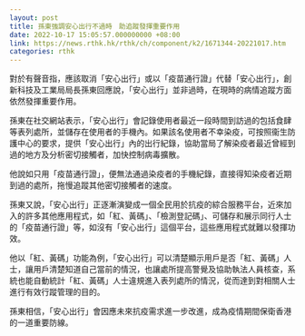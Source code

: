 ```yaml
---
layout: post
title: 孫東強調安心出行不過時　助追蹤發揮重要作用
date: 2022-10-17 15:05:57.000000000 +08:00
link: https://news.rthk.hk/rthk/ch/component/k2/1671344-20221017.htm
categories: rthk
---
```


對於有聲音指，應該取消「安心出行」或以「疫苗通行證」代替「安心出行」，創新科技及工業局局長孫東回應說，「安心出行」並非過時，在現時的病情追蹤方面依然發揮重要作用。

孫東在社交網站表示，「安心出行」會記錄使用者最近一段時間到訪過的包括食肆等表列處所，並儲存在使用者的手機內。如果該名使用者不幸染疫，可按照衞生防護中心的要求，提供「安心出行」內的出行紀錄，協助當局了解染疫者最近曾經到過的地方及分析密切接觸者，加快控制病毒擴散。

他說如只用「疫苗通行證」，便無法通過染疫者的手機紀錄，直接得知染疫者近期到過的處所，拖慢追蹤其他密切接觸者的速度。

孫東又說，「安心出行」正逐漸演變成一個全民用於抗疫的綜合服務平台，近來加入的許多其他應用程式，如「紅、黃碼」、「檢測登記碼」、可儲存和展示同行人士的「疫苗通行證」等，如沒有「安心出行」這個平台，這些應用程式就難以發揮功效。

他以「紅、黃碼」功能為例，「安心出行」可以清楚顯示用戶是否「紅、黃碼」人士，讓用戶清楚知道自己當前的情況，也讓處所提高警覺及協助執法人員核查，系統也能自動統計「紅、黃碼」人士違規進入表列處所的情況，從而達到對相關人士進行有效行蹤管理的目的。 

孫東相信，「安心出行」會因應未來抗疫需求進一步改進，成為疫情期間保衛香港的一道重要防線。
